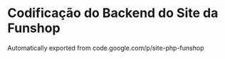 # Codificação do Backend do Site da Funshop
Automatically exported from code.google.com/p/site-php-funshop
